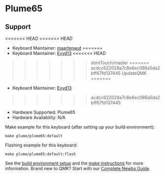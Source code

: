 # Plume65

## Support
<<<<<<< HEAD
<<<<<<< HEAD
* Keyboard Maintainer: [maartenwut](https://github.com/maartenwut)
=======
* Keyboard Maintainer: [Evyd13](https://github.com/evyd13)
<<<<<<< HEAD
>>>>>>> dontTouch/master
=======
>>>>>>> acdcc622028a7c8e6ec086a5da2bff67fd137445
>>>>>>> UpdateQMK
=======
* Keyboard Maintainer: [Evyd13](https://github.com/evyd13)
>>>>>>> acdcc622028a7c8e6ec086a5da2bff67fd137445
* Hardware Supported: Plume65
* Hardware Availability: N/A

Make example for this keyboard (after setting up your build environment):

    make plume/plume65:default

Flashing example for this keyboard:

    make plume/plume65:default:flash

See the [build environment setup](https://docs.qmk.fm/#/getting_started_build_tools) and the [make instructions](https://docs.qmk.fm/#/getting_started_make_guide) for more information. Brand new to QMK? Start with our [Complete Newbs Guide](https://docs.qmk.fm/#/newbs).

